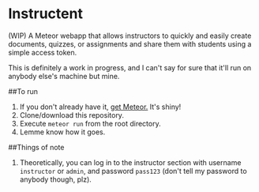 # Instructent
(WIP) A Meteor webapp that allows instructors to quickly and easily create documents, quizzes, or assignments and share them with students using a simple access token.

This is definitely a work in progress, and I can't say for sure that it'll run on anybody else's machine but mine.

##To run

1. If you don't already have it, [get Meteor.](https://www.meteor.com/install) It's shiny!
2. Clone/download this repository.
3. Execute `meteor run` from the root directory.
4. Lemme know how it goes.

##Things of note

1. Theoretically, you can log in to the instructor section with username `instructor` or `admin`, and password `pass123` (don't tell my password to anybody though, plz).

